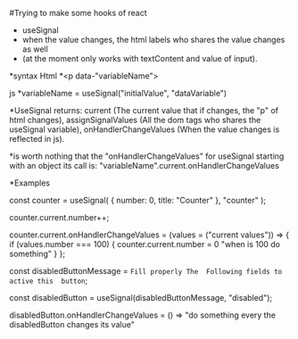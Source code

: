 #Trying to make some hooks of react

* useSignal
* when the value changes, the html labels who shares the value changes as well 
* (at the moment only works with textContent and value of input).

*syntax
Html
*<p data-"variableName"></p>
js
*variableName = useSignal("initialValue", "dataVariable")

*UseSignal returns: current (The current value that if changes, the "p" of html changes),
assignSignalValues (All the dom tags who shares the useSignal variable), onHandlerChangeValues 
(When the value changes is reflected in js).

*is worth nothing that the "onHandlerChangeValues" for useSignal starting with an object its call is: "variableName".current.onHandlerChangeValues

*Examples

const counter = useSignal(
  {
    number: 0,
    title: "Counter"
  },
  "counter"
);

counter.current.number++;

counter.current.onHandlerChangeValues = (values = ("current values")) => {
  if (values.number === 100) {
    counter.current.number = 0
    "when is 100 do something"
  }
};

const disabledButtonMessage = `Fill properly The 
Following fields to active this 
button`;

const disabledButton = useSignal(disabledButtonMessage, "disabled");

disabledButton.onHandlerChangeValues = () => "do something every the disabledButton changes its value"